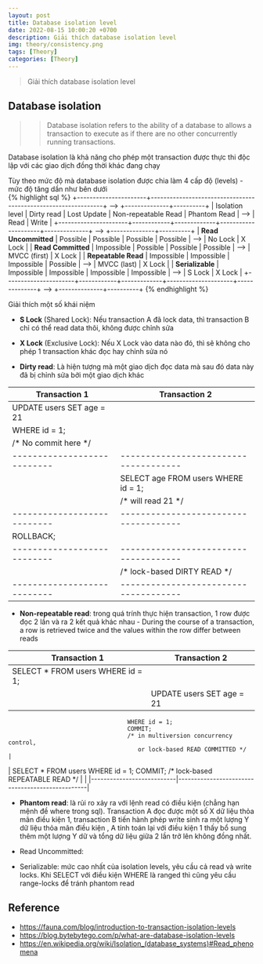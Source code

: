 ```yaml
---
layout: post
title: Database isolation level
date: 2022-08-15 10:00:20 +0700
description: Giải thích database isolation level
img: theory/consistency.png
tags: [Theory]
categories: [Theory]
---
```


> Giải thích database isolation level

## Database isolation

>> Database isolation refers to the ability of a database to allows a transaction to execute as if there are no other concurrently running transactions.
   
Database isolation là khả năng cho phép một transaction được thực thi độc lập với các giao dịch đồng thời khác đang chạy

Tùy theo mức độ mà database isolation được chia làm 4 cấp độ (levels) - mức độ tăng dần như bên dưới  
{% highlight sql %}
+----------------------+---------------------------------------------------------------+ --> +--------------+----------+
|   Isolation level    | Dirty read | Lost Update | Non-repeatable Read | Phantom Read | --> |     Read     |   Write  |
+----------------------+------------+-------------+---------------------+--------------+ --> +--------------+----------+
| **Read Uncommitted** |  Possible  |   Possible  |      Possible       |   Possible   | --> |    No Lock    |  X Lock  | 
| **Read Committed**   | Impossible |   Possible  |      Possible       |   Possible   | --> | MVCC (first) |  X Lock  | 
| **Repeatable Read**  | Impossible | Impossible  |     Impossible      |   Possible   | --> |  MVCC (last) |  X Lock  | 
| **Serializable**     | Impossible | Impossible  |     Impossible      |  Impossible  | --> |    S Lock   |  X Lock  | 
+----------------------+------------+-------------+---------------------+--------------+ --> +--------------+----------+
{% endhighlight %}

Giải thích một số khái niệm 
- **S Lock** (Shared Lock): Nếu transaction A đã lock data, thì transaction B chỉ có thể read data thôi, không được chỉnh sửa
- **X Lock** (Exclusive Lock): Nếu X Lock vào data nào đó, thì sẽ không cho phép 1 transaction khác đọc hay chỉnh sửa nó

- **Dirty read**: Là hiện tượng mà một giao dịch đọc data mà sau đó data này đã bị chỉnh sửa bởi một giao dịch khác  

| Transaction 1             | Transaction 2                       |
|---------------------------|-------------------------------------|
| UPDATE users SET age = 21 |                                     |
| WHERE id = 1;             |                                     |
| /* No commit here */      |                                     |
|---------------------------|-------------------------------------|
|                           | SELECT age FROM users WHERE id = 1; | 
|                           | /* will read 21 */                  |
|---------------------------|-------------------------------------|
| ROLLBACK;                 |                                     |
|---------------------------|-------------------------------------|
|                           |/* lock-based DIRTY READ */          |
|---------------------------|-------------------------------------|

- **Non-repeatable read**: trong quá trính thực hiện transaction, 1 row được đọc 2 lần và ra 2 kết quả khác nhau - During the course of a transaction, a row is retrieved twice and the values within the row differ between reads 


| Transaction 1                     | Transaction 2                          |
|-----------------------------------|----------------------------------------|
| SELECT * FROM users WHERE id = 1; |                                        |
|                                   | UPDATE users SET age = 21
                                      WHERE id = 1;
                                      COMMIT; 
                                      /* in multiversion concurrency control,
                                         or lock-based READ COMMITTED */      |
| SELECT * FROM users WHERE id = 1;
  COMMIT;
  /* lock-based REPEATABLE READ */  |                                         |
|---------------------------|-------------------------------------------------|

- **Phantom read**: là rủi ro xảy ra với lệnh read có điều kiện (chẳng hạn mệnh đề where trong sql). Transaction A đọc được một số X dữ liệu thỏa mãn điều kiện 1, transaction B tiến hành phép write sinh ra một lượng Y dữ liệu thỏa mãn điều kiện , A tính toán lại với điều kiện 1 thấy bổ sung thêm một lượng Y dữ và tổng dữ liệu giữa 2 lần trở lên không đồng nhất.
     
- Read Uncommitted: 

- Serializable: mức cao nhất của isolation levels, yêu cầu cả read và write locks. Khi SELECT với điều kiện WHERE là ranged thì cũng yêu cầu range-locks để tránh phantom read


## Reference

- <https://fauna.com/blog/introduction-to-transaction-isolation-levels>
- <https://blog.bytebytego.com/p/what-are-database-isolation-levels>
- <https://en.wikipedia.org/wiki/Isolation_(database_systems)#Read_phenomena>